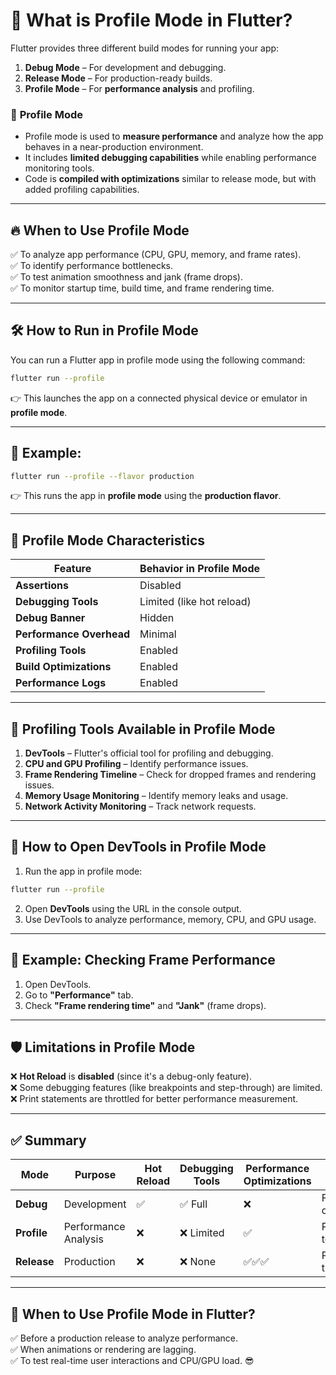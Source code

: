 # 🚀 **What is Profile Mode in Flutter?**  

Flutter provides three different build modes for running your app:  

1. **Debug Mode** – For development and debugging.  
2. **Release Mode** – For production-ready builds.  
3. **Profile Mode** – For **performance analysis** and profiling.  

### 🧐 **Profile Mode**  
- Profile mode is used to **measure performance** and analyze how the app behaves in a near-production environment.  
- It includes **limited debugging capabilities** while enabling performance monitoring tools.  
- Code is **compiled with optimizations** similar to release mode, but with added profiling capabilities.  

---

## 🔥 **When to Use Profile Mode**  
✅ To analyze app performance (CPU, GPU, memory, and frame rates).  
✅ To identify performance bottlenecks.  
✅ To test animation smoothness and jank (frame drops).  
✅ To monitor startup time, build time, and frame rendering time.  

---

## 🛠️ **How to Run in Profile Mode**  
You can run a Flutter app in profile mode using the following command:  

```bash
flutter run --profile
```

👉 This launches the app on a connected physical device or emulator in **profile mode**.  

---

## 🎯 **Example:**  
```bash
flutter run --profile --flavor production
```
👉 This runs the app in **profile mode** using the **production flavor**.  

---

## 🎯 **Profile Mode Characteristics**  
| Feature | Behavior in Profile Mode |
|---------|--------------------------|
| **Assertions** | Disabled |
| **Debugging Tools** | Limited (like hot reload) |
| **Debug Banner** | Hidden |
| **Performance Overhead** | Minimal |
| **Profiling Tools** | Enabled |
| **Build Optimizations** | Enabled |
| **Performance Logs** | Enabled |

---

## 🚀 **Profiling Tools Available in Profile Mode**  
1. **DevTools** – Flutter's official tool for profiling and debugging.  
2. **CPU and GPU Profiling** – Identify performance issues.  
3. **Frame Rendering Timeline** – Check for dropped frames and rendering issues.  
4. **Memory Usage Monitoring** – Identify memory leaks and usage.  
5. **Network Activity Monitoring** – Track network requests.  

---

## 🎯 **How to Open DevTools in Profile Mode**  
1. Run the app in profile mode:  
```bash
flutter run --profile
```
2. Open **DevTools** using the URL in the console output.  
3. Use DevTools to analyze performance, memory, CPU, and GPU usage.  

---

## 🎯 **Example: Checking Frame Performance**  
1. Open DevTools.  
2. Go to **"Performance"** tab.  
3. Check **"Frame rendering time"** and **"Jank"** (frame drops).  

---

## 🛡️ **Limitations in Profile Mode**  
❌ **Hot Reload** is **disabled** (since it's a debug-only feature).  
❌ Some debugging features (like breakpoints and step-through) are limited.  
❌ Print statements are throttled for better performance measurement.  

---

## ✅ **Summary**  
| Mode | Purpose | Hot Reload | Debugging Tools | Performance Optimizations | Use Case |
|-------|---------|------------|------------------|-------------------------|----------|
| **Debug** | Development | ✅ | ✅ Full | ❌ | Feature development |
| **Profile** | Performance Analysis | ❌ | ❌ Limited | ✅ | Profiling and testing |
| **Release** | Production | ❌ | ❌ None | ✅✅✅ | Publishing the app |

---

## 🌟 **When to Use Profile Mode in Flutter?**  
✅ Before a production release to analyze performance.  
✅ When animations or rendering are lagging.  
✅ To test real-time user interactions and CPU/GPU load. 😎
